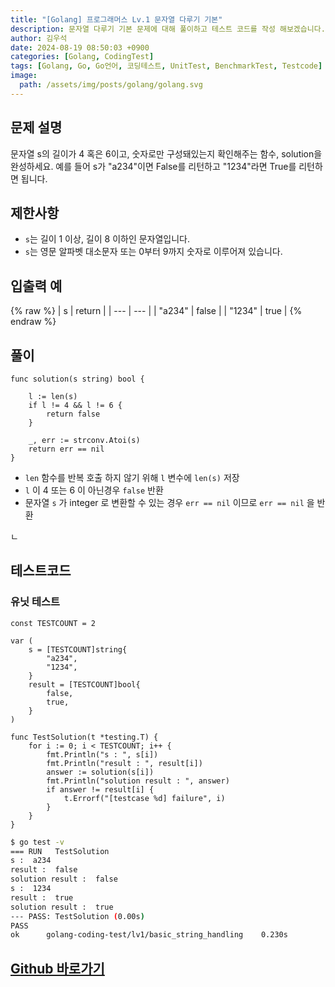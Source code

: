 ```yaml
---
title: "[Golang] 프로그래머스 Lv.1 문자열 다루기 기본"
description: 문자열 다루기 기본 문제에 대해 풀이하고 테스트 코드를 작성 해보겠습니다.
author: 김우석
date: 2024-08-19 08:50:03 +0900
categories: [Golang, CodingTest]
tags: [Golang, Go, Go언어, 코딩테스트, UnitTest, BenchmarkTest, Testcode]
image:
  path: /assets/img/posts/golang/golang.svg
---
```


## 문제 설명
문자열 s의 길이가 4 혹은 6이고, 숫자로만 구성돼있는지 확인해주는 함수, solution을 완성하세요. 예를 들어 s가 "a234"이면 False를 리턴하고 "1234"라면 True를 리턴하면 됩니다.


## 제한사항
- `s`는 길이 1 이상, 길이 8 이하인 문자열입니다.
- `s`는 영문 알파벳 대소문자 또는 0부터 9까지 숫자로 이루어져 있습니다.


## 입출력 예
{% raw %}
| s | return |
| --- | --- |
| "a234" | false |
| "1234" | true |
{% endraw %}


## 풀이 
```golang
func solution(s string) bool {

	l := len(s)
	if l != 4 && l != 6 {
		return false
	}

	_, err := strconv.Atoi(s)
	return err == nil
}
```

- `len` 함수를 반복 호출 하지 않기 위해 `l` 변수에 `len(s)` 저장
- `l` 이 4 또는 6 이 아닌경우 `false` 반환
- 문자열 `s` 가 integer 로 변환할 수 있는 경우 `err == nil` 이므로 `err == nil` 을 반환

ㄴ
## 테스트코드
### 유닛 테스트
```golang
const TESTCOUNT = 2

var (
	s = [TESTCOUNT]string{
		"a234",
		"1234",
	}
	result = [TESTCOUNT]bool{
		false,
		true,
	}
)

func TestSolution(t *testing.T) {
	for i := 0; i < TESTCOUNT; i++ {
		fmt.Println("s : ", s[i])
		fmt.Println("result : ", result[i])
		answer := solution(s[i])
		fmt.Println("solution result : ", answer)
		if answer != result[i] {
			t.Errorf("[testcase %d] failure", i)
		}
	}
}
```

```bash
$ go test -v
=== RUN   TestSolution
s :  a234
result :  false
solution result :  false
s :  1234
result :  true
solution result :  true
--- PASS: TestSolution (0.00s)
PASS
ok      golang-coding-test/lv1/basic_string_handling    0.230s
```


## [Github 바로가기](https://github.com/kr-goos/golang-coding-test/tree/master/Lv1/basic_string_handling)
